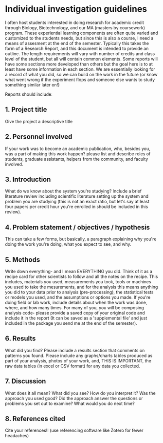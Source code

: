 # Individual investigation guidelines
I often host students interested in doing research for academic credit through Biology, Biotechnology, and our MA (masters by coursework) program. These experiential learning components are often quite varied and customized to the students needs, but since this is also a course, I need a means of assesment at the end of the semester. Typically this takes the form of a Research Report, and this document is intended to provide an outline. The length requirements will vary with number of credits and class level of the student, but all will contain common elements. Some reports will have some sections more developed than others but the goal here is to at least have some information in each section. We are essentially looking for a record of what you did, so we can build on the work in the future (or know what went wrong if the experiment flops and someone else wants to study something similar later on!)

Reports should include:

## 1. Project title
Give the project a descriptive title
## 2. Personnel involved
If your work was to become an academic publication, who, besides you, was a part of making this work happen? please list and describe roles of students, graduate assistants, helpers from the community, and faculty involved.
## 3. Introduction
What do we know about the system you're studying? Include a brief literature review including scientific literature setting up the system and problem you are studying (this is not an exact ratio, but let's say at least four papers per credit hour you're enrolled in should be included in this review).
## 4. Problem statement / objectives  / hypothesis 
This can take a few forms, but basically, a paragraph explaining why you're doing the work you're doing, what you expect to see, and why.
## 5. Methods
Write down everything- and I mean EVERYTHING you did. Think of it as a recipe card for other scientists to follow and all the notes on the recipe. This includes, materials you used, measurements you took, tools or machines you used to take the mesurements, and for the analysis this means anything you did to your data prior to analysis (pre-processing), the statistical tests or models you used, and the assumptions or options you made. If you're doing field or lab work, include details about when the work was done, where, and how many times. For many of you, you will be composing analysis code- please provide a saved copy of your original code and include it in the report (It can be saved as a 'supplemental file' and just included in the package you send me at the end of the semester).
## 6. Results
What did you find? Please include a results section that comments on patterns you found. Please include any graphs/charts tables produced as part of your analysis, photos of your work, and, THIS IS IMPORTANT, the raw data tables (in excel or CSV format) for any data you collected.
## 7. Discussion
What does it all mean? What did you see? How do you interpret it? Was the approach you used good? Did the approach answer the questions or problems you set out to examine? What would you do next time?
## 8. References cited
Cite your references!! (use referencing software like Zotero for fewer headaches)
